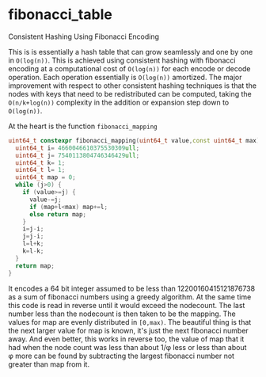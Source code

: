 # fibonacci_table
Consistent Hashing Using Fibonacci Encoding

This is is essentially a hash table that can grow seamlessly and one by one in `O(log(n))`. This is achieved using consistent hashing with fibonacci encoding at a computational cost of `O(log(n))` for each encode or decode operation. Each operation essentially is `O(log(n))` amortized. The major improvement with respect to other consistent hashing techniques is that the nodes with keys that need to be redistributed can be computed, taking the `O(n/k+log(n))` complexity in the addition or expansion step down to `O(log(n))`.

At the heart is the function `fibonacci_mapping`
```c++
uint64_t constexpr fibonacci_mapping(uint64_t value,const uint64_t max) {
  uint64_t i= 4660046610375530309ull;
  uint64_t j= 7540113804746346429ull;
  uint64_t k= 1;
  uint64_t l= 1;
  uint64_t map = 0;
  while (j>0) {
    if (value>=j) {
      value-=j;
      if (map+l<max) map+=l;
      else return map;
    }
    i=j-i;
    j=j-i;
    l=l+k;
    k=l-k;
  }
  return map;
}
```
It encodes a 64 bit integer assumed to be less than 12200160415121876738 as a sum of fibonacci numbers using a greedy algorithm. At the same time this code is read in reverse until it would exceed the nodecount. The last number less than the nodecount is then taken to be the mapping. The values for map are evenly distributed in `[0,max)`. The beautiful thing is that the next larger value for map is known, it's just the next fibonacci number away. And even better, this works in reverse too, the value of map that it had when the node count was less than about 1/φ less or less than about φ more can be found by subtracting the largest fibonacci number not greater than map from it.
